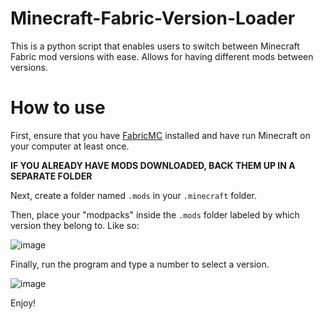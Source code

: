 # Minecraft-Fabric-Version-Loader
This is a python script that enables users to switch between Minecraft Fabric mod versions with ease. Allows for having different mods between versions.

# How to use
First, ensure that you have [FabricMC](https://fabricmc.net/) installed and have run Minecraft on your computer at least once.

**IF YOU ALREADY HAVE MODS DOWNLOADED, BACK THEM UP IN A SEPARATE FOLDER**

Next, create a folder named `.mods` in your `.minecraft` folder.

Then, place your "modpacks" inside the `.mods` folder labeled by which version they belong to.
Like so:

![image](https://user-images.githubusercontent.com/43939306/193961854-1269aaa1-6d42-48ee-b0bb-ed03fab4c490.png)

Finally, run the program and type a number to select a version.

![image](https://user-images.githubusercontent.com/43939306/193962466-e9496f2a-b8c5-4427-a623-13671cb81069.png)

Enjoy!
